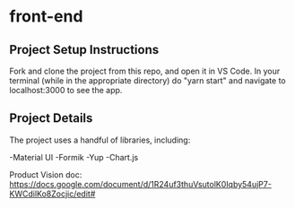 # front-end

## Project Setup Instructions

Fork and clone the project from this repo, and open it in VS Code. In your terminal (while in the appropriate directory) do "yarn start" and navigate to localhost:3000 to see the app.

## Project Details

The project uses a handful of libraries, including:

-Material UI
-Formik
-Yup
-Chart.js

Product Vision doc: https://docs.google.com/document/d/1R24uf3thuVsutolK0Iqby54ujP7-KWCdilKo8Zocjic/edit#
